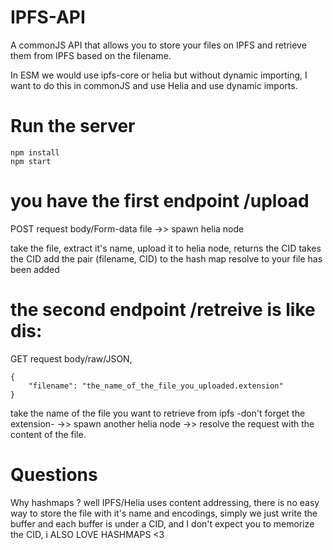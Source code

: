 # IPFS-API

A commonJS API that allows you to store your files on IPFS and retrieve them from IPFS based on the filename.

In ESM we would use ipfs-core or helia but without dynamic importing, I want to do this in commonJS and use Helia and use dynamic imports.

# Run the server

```
npm install
npm start
```
# you have the first endpoint /upload

POST request body/Form-data file ->> spawn helia node 

take the file, extract it's name, upload it to helia node, returns the CID
takes the CID add the pair (filename, CID) to the hash map 
resolve to your file has been added 


# the second endpoint /retreive is like dis:

GET request body/raw/JSON, 
```
{
    "filename": "the_name_of_the_file_you_uploaded.extension"
}
```

take the name of the file you want to retrieve from ipfs -don't forget the extension- ->> spawn another helia node ->> resolve the request with the content of the file. 


# Questions

Why hashmaps ? well IPFS/Helia uses content addressing, there is no easy way to store the file with it's name and encodings, simply we just write the buffer and each buffer is under a CID, and I don't expect you to memorize the CID, i ALSO LOVE HASHMAPS <3


